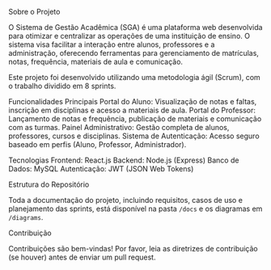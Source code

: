 Sobre o Projeto

 O Sistema de Gestão Acadêmica (SGA) é uma plataforma web desenvolvida para otimizar e centralizar as operações de uma instituição de ensino. O sistema visa facilitar a interação entre alunos, professores e a administração, oferecendo ferramentas para gerenciamento de matrículas, notas, frequência, materiais de aula e comunicação.

Este projeto foi desenvolvido utilizando uma metodologia ágil (Scrum), com o trabalho dividido em 8 sprints.

Funcionalidades Principais
Portal do Aluno: Visualização de notas e faltas, inscrição em disciplinas e acesso a materiais de aula.
Portal do Professor: Lançamento de notas e frequência, publicação de materiais e comunicação com as turmas.
Painel Administrativo: Gestão completa de alunos, professores, cursos e disciplinas.
Sistema de Autenticação: Acesso seguro baseado em perfis (Aluno, Professor, Administrador).

 Tecnologias
  Frontend: React.js 
  Backend: Node.js (Express) 
  Banco de Dados: MySQL
  Autenticação: JWT (JSON Web Tokens)

  Estrutura do Repositório

Toda a documentação do projeto, incluindo requisitos, casos de uso e planejamento das sprints, está disponível na pasta `/docs` e os diagramas em `/diagrams`.

 Contribuição

Contribuições são bem-vindas! Por favor, leia as diretrizes de contribuição (se houver) antes de enviar um pull request.
